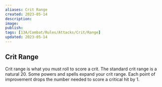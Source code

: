 ```yaml
---
aliases: Crit Range
created: 2023-05-14
description: 
image: 
publish: 
tags: [13A/Combat/Rules/Attacks/Crit/Range]
updated: 2023-05-14
---
```


## Crit Range

Crit range is what you must roll to score a crit. The standard crit range is a natural 20. Some powers and spells expand your crit range. Each point of improvement drops the number needed to score a critical hit by 1.